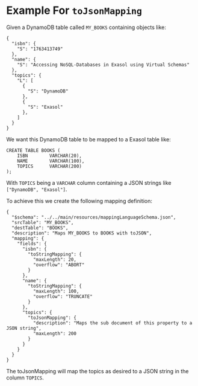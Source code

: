 # Example For `toJsonMapping`

Given a DynamoDB table called `MY_BOOKS` containing objects like:

```
{
  "isbn": {
    "S": "1763413749"
  },
  "name": {
    "S": "Accessing NoSQL-Databases in Exasol using Virtual Schemas"
  },
  "topics": {
    "L": [
      {
        "S": "DynamoDB"
      },
      {
        "S": "Exasol"
      },
    ]
  }
}
```

We want this DynamoDB table to be mapped to a Exasol table like:

```
CREATE TABLE BOOKS (
    ISBN        VARCHAR(20),
    NAME        VARCHAR(100),
    TOPICS      VARCHAR(200)
);
```
 
With `TOPICS` being a `VARCHAR` column containing a JSON strings like `["DynamoDB", "Exasol"]`.

To achieve this we create the following mapping definition:  

```
{
  "$schema": "../../main/resources/mappingLanguageSchema.json",
  "srcTable": "MY_BOOKS",
  "destTable": "BOOKS",
  "description": "Maps MY_BOOKS to BOOKS with toJSON",
  "mapping": {
    "fields": {
      "isbn": {
        "toStringMapping": {
          "maxLength": 20,
          "overflow": "ABORT"
        }
      },
      "name": {
        "toStringMapping": {
          "maxLength": 100,
          "overflow": "TRUNCATE"
        }
      },
      "topics": {
        "toJsonMapping": {
          "description": "Maps the sub document of this property to a JSON string",
          "maxLength": 200
        }
      }
    }
  }
}
```

The toJsonMapping will map the topics as desired to a JSON string in the column `TOPICS`.
